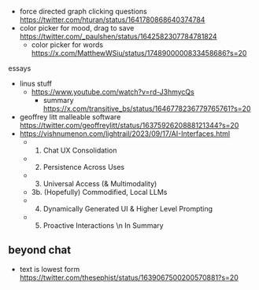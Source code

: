
- force directed graph clicking questions https://twitter.com/hturan/status/1641780868640374784
- color picker for mood, drag to save https://twitter.com/_paulshen/status/1642582307784781824
	- color picker for words https://x.com/MatthewWSiu/status/1748900000833458686?s=20


essays
- linus stuff
	- https://www.youtube.com/watch?v=rd-J3hmycQs
		- summary https://x.com/transitive_bs/status/1646778236779765761?s=20
- geoffrey litt malleable software https://twitter.com/geoffreylitt/status/1637592620888121344?s=20
- https://vishnumenon.com/lightrail/2023/09/17/AI-Interfaces.html
	- 1. Chat UX Consolidation 
	- 2. Persistence Across Uses 
	- 3. Universal Access (& Multimodality) 
	- 3b. (Hopefully) Commodified, Local LLMs 
	- 4. Dynamically Generated UI & Higher Level Prompting 
	- 5. Proactive Interactions \n In Summary


## beyond chat

- text is lowest form https://twitter.com/thesephist/status/1639067500200570881?s=20